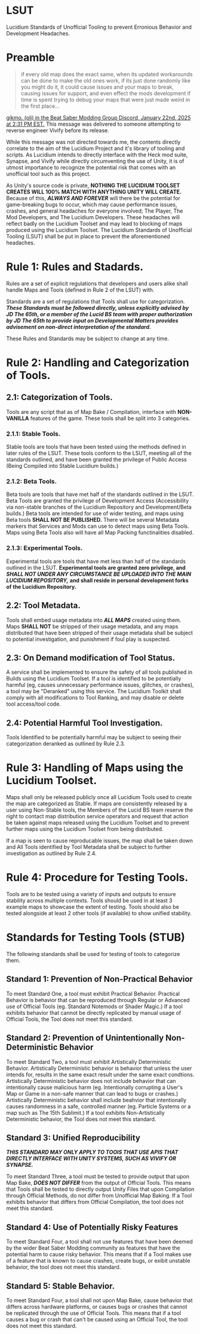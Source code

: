 # LSUT
Lucidium Standards of Unofficial Tooling to prevent Erronious Behavior and Development Headaches.

# Preamble

> if every old map does the exact same, when its updated workarounds can be done to make the old ones work, if its just done randomly like you might do it, it could cause issues and your maps to break, causing issues for support, and even effect the mods development if time is spent trying to debug your maps that were just made weird in the first place...

[gikmo. (oli) in the Beat Saber Modding Group Discord, January 22nd, 2025 at 2:31 PM EST.](https://discord.com/channels/441805394323439646/441805394323439648/1331707777235685417) This message was delivered to someone attempting to reverse engineer Vivify before its release.

While this message was not directed towards me, the contents directly correlate to the aim of the Lucidium Project and it's library of tooling and scripts. As Lucidium intends to directly interface with the Heck mod suite, Synapse, and Vivify while directly circumventing the use of Unity, it is of utmost importance to recognize the potential risk that comes with an unofficial tool such as this project. 

As Unity's source code is private, **NOTHING THE LUCIDIUM TOOLSET CREATES WILL 100% MATCH WITH ANYTHING UNITY WILL CREATE.** Because of this, ***ALWAYS AND FOREVER*** will there be the potential for game-breaking bugs to occur, which may cause performance issues, crashes, and general headaches for everyone involved; The Player, The Mod Developers, and The Lucidium Developers. These headaches will reflect badly on the Lucidium Toolset and may lead to blocking of maps produced using the Lucidium Toolset. The Lucidium Standards of Unofficial Tooling (LSUT) shall be put in place to prevent the aforementioned headaches.

# Rule 1: Rules and Stadards.

Rules are a set of explicit regulations that developers and users alike shall handle Maps and Tools (defined in Rule 2 of the LSUT) with. 

Standards are a set of regulations that Tools shall use for categorization. ***These Standards must be followed directly, unless explicitly advised by JD The 65th, or a member of the Lucid BS team with proper authorization by JD The 65th to provide input on Developmental Matters provides advisement on non-direct interpretation of the standard.***

These Rules and Standards may be subject to change at any time.

# Rule 2: Handling and Categorization of Tools.
## 2.1: Categorization of Tools.
Tools are any script that as of Map Bake / Compilation, interface with **NON-VANILLA** features of the game. These tools shall be split into 3 categories.
### 2.1.1: Stable Tools.
Stable tools are tools that have been tested using the methods defined in later rules of the LSUT. These tools conform to the LSUT, meeting all of the standards outlined, and have been granted the privilege of Public Access (Being Compiled into Stable Lucidium builds.)
### 2.1.2: Beta Tools.
Beta tools are tools that have met half of the standards outlined in the LSUT. Beta Tools are granted the privilege of Development Access (Accessibility via non-stable branches of the Lucidium Repository and Development/Beta builds.) Beta tools are intended for use of wider testing, and maps using Beta tools **SHALL NOT BE PUBLISHED.** There will be several Metadata markers that Services and Mods can use to detect maps using Beta Tools. Maps using Beta Tools also will have all Map Packing functinalities disabled.
### 2.1.3: Experimental Tools.
Experimental tools are tools that have met less than half of the standards outlined in the LSUT. **Experimental tools are granted zero privilege, and** ***SHALL NOT UNDER ANY CIRCUMSTANCE BE UPLOADED INTO THE MAIN LUCIDIUM REPOSITORY,*** **and shall reside in personal development forks of the Lucidium Repository.**
## 2.2: Tool Metadata.
Tools shall embed usage metadata into ***ALL MAPS*** created using them. Maps **SHALL NOT** be stripped of their usage metadata, and any maps distributed that have been stripped of their usage metadata shall be subject to potential investigation, and punishment if foul play is suspected.
## 2.3: On Demand modification of Tool Status.
A service shall be implemented to ensure the safety of all tools published in Builds using the Lucidium Toolset. If a tool is identified to be potentially harmful (eg, causes unnecessary performance issues, glitches, or crashes), a tool may be "Deranked" using this service. The Lucidium Toolkit shall comply with all modifications to Tool Ranking, and may disable or delete tool access/tool code.
## 2.4: Potential Harmful Tool Investigation.
Tools Identified to be potentially harmful may be subject to seeing their categorization deranked as outlined by Rule 2.3.

# Rule 3: Handling of Maps using the Lucidium Toolset.
Maps shall only be released publicly once all Lucidium Tools used to create the map are categorized as Stable. If maps are consistently released by a user using Non-Stable tools, the Members of the Lucid BS team reserve the right to contact map distribution service operators and request that action be taken against maps released using the Lucidium Toolset and to prevent further maps using the Lucidium Toolset from being distributed. 

If a map is seen to cause reproducable issues, the map shall be taken down and All Tools identified by Tool Metadata shall be subject to further investigation as outlined by Rule 2.4.

# Rule 4: Procedure for Testing Tools.
Tools are to be tested using a variety of inputs and outputs to ensure stability across multiple contexts. Tools should be used in at least 3 example maps to showcase the extent of testing. Tools should also be tested alongside at least 2 other tools (if available) to show unified stability.

# Standards for Testing Tools (STUB)
The following standards shall be used for testing of tools to categorize them.

## Standard 1: Prevention of Non-Practical Behavior
To meet Standard One, a tool must exhibit Practical Behavior. Practical Behavior is behavior that can be reproduced through Regular or Advanced use of Official Tools (eg. Standard Notemods or Shader Magic.) If a tool exhibits behavior that cannot be directly replicated by manual usage of Official Tools, the Tool does not meet this standard.

## Standard 2: Prevention of Unintentionally Non-Deterministic Behavior
To meet Standard Two, a tool must exhibit Artistically Deterministic Behavior. Artistically Deterministic behavior is behavior that unless the user intends for, results in the same exact result under the same exact condtions. Artistically Deterministic behavior does not include behavior that can intentionally cause malicious harm (eg. Intentionally corrupting a User's Map or Game in a non-safe manner that can lead to bugs or crashes.) Artistically Deterministic behavior shall include beahvior that intentionally causes randomness in a safe, controlled manner (eg. Particle Systems or a map such as The 15th Sublimit.) If a tool exhibits Non-Artistically Deterministic behavior, the Tool does not meet this standard.

## Standard 3: Unified Reproducibility
***THIS STANDARD MAY ONLY APPLY TO TOOlS THAT USE APIS THAT DIRECTLY INTERFACE WITH UNITY SYSTEMS, SUCH AS VIVIFY OR SYNAPSE.***

To meet Standard Three, a tool must be tested to provide output that upon Map Bake, ***DOES NOT DIFFER*** from the output of Official Tools. This means that Tools shall be tested to directly output Unity Files that upon Compilation through Official Methods, do not differ from Unofficial Map Baking. If a Tool exhibits behavior that differs from Official Compilation, the tool does not meet this standard.

## Standard 4: Use of Potentially Risky Features
To meet Standard Four, a tool shall not use features that have been deemed by the wider Beat Saber Modding community as features that have the potential harm to cause risky behavior. This means that if a Tool makes use of a feature that is known to cause crashes, create bugs, or exibit unstable behavior, the tool does not meet this standard.

## Standard 5: Stable Behavior.
To meet Standard Four, a tool shall not upon Map Bake, cause behavior that differs across hardware platforms, or causes bugs or crashes that cannot be replicated through the use of Official Tools. This means that if a tool causes a bug or crash that can't be caused using an Official Tool, the tool does not meet this standard.


